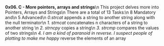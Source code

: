 **0x06. C - More pointers, arrays and strings**\n
This project delves more into Pointers, Arrays and Strings\n
There are a total of 13 Tasks:\n
8 Mandatory and\n
5 Advanced\n
*0.strcat* appends a string to another string along with the null terminator\n
*1. strncat* concatenates n characters of a string to another string \n
*2. strncpy* copies a string\n
*3. strcmp* compares the values of two strings\n
*4. I am a kind of paranoid in reverse. I suspect people of plotting to make me happy* reverse the elements of an array

